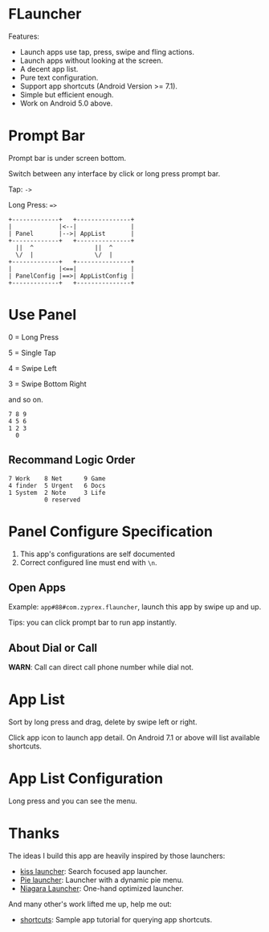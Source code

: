# FLauncher

Features:
- Launch apps use tap, press, swipe and fling actions.
- Launch apps without looking at the screen.
- A decent app list.
- Pure text configuration.
- Support app shortcuts (Android Version >= 7.1).
- Simple but efficient enough.
- Work on Android 5.0 above.

# Prompt Bar

Prompt bar is under screen bottom.

Switch between any interface by click or long press prompt bar.

Tap: `->`

Long Press: `=>`

```
+-------------+   +---------------+
|             |<--|               |
| Panel       |-->| AppList       |
+-------------+   +---------------+
  ||  ^                 ||  ^
  \/  |                 \/  |
+-------------+   +---------------+
|             |<==|               |
| PanelConfig |==>| AppListConfig |
+-------------+   +---------------+
```

# Use Panel

0 = Long Press

5 = Single Tap

4 = Swipe Left

3 = Swipe Bottom Right

and so on.

```
7 8 9
4 5 6
1 2 3
  0
```

## Recommand Logic Order

```
7 Work    8 Net      9 Game
4 finder  5 Urgent   6 Docs
1 System  2 Note     3 Life
          0 reserved
```

# Panel Configure Specification

1. This app's configurations are self documented
2. Correct configured line must end with `\n`.

## Open Apps

Example: `app#88#com.zyprex.flauncher`, launch this app by swipe up and up.

Tips: you can click prompt bar to run app instantly.

## About Dial or Call

**WARN**: Call can direct call phone number while dial not.


# App List

Sort by long press and drag, delete by swipe left or right.

Click app icon to launch app detail.
On Android 7.1 or above will list available shortcuts.

# App List Configuration

Long press and you can see the menu.

# Thanks

The ideas I build this app are heavily inspired by those launchers:

- [kiss launcher](https://github.com/Neamar/KISS): Search focused app launcher.
- [Pie launcher](https://github.com/markusfisch/PieLauncher): Launcher with a dynamic pie menu.
- [Niagara Launcher](https://github.com/8bitPit/Niagara-Issues): One-hand optimized launcher.

And many other's work lifted me up, help me out:

- [shortcuts](https://github.com/nongdenchet/Shortcuts): Sample app tutorial for querying app shortcuts.

